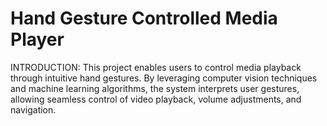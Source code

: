 # Hand Gesture Controlled Media Player
INTRODUCTION:
This project enables users to control media playback through intuitive hand gestures. By leveraging computer vision techniques and machine learning algorithms, the system interprets user gestures, allowing seamless control of video playback, volume adjustments, and navigation.
